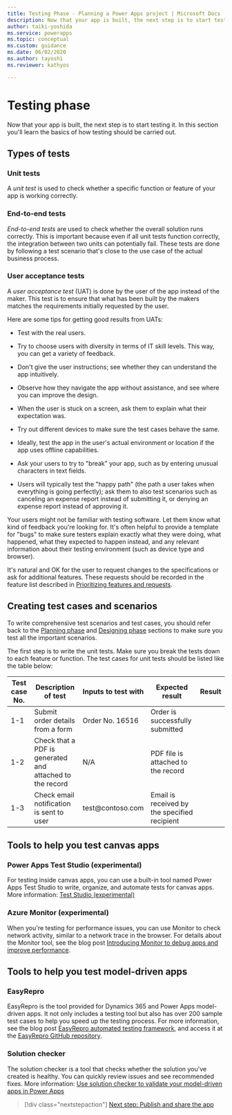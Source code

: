 ```yaml
---
title: Testing Phase - Planning a Power Apps project | Microsoft Docs
description: Now that your app is built, the next step is to start testing it. You'll learn the basics of testing an app and discover Power Apps testing tools.
author: taiki-yoshida
ms.service: powerapps
ms.topic: conceptual
ms.custom: guidance
ms.date: 06/02/2020
ms.author: tayoshi
ms.reviewer: kathyos

---
```


# Testing phase

Now that your app is built, the next step is to start testing it. In
this section you'll learn the basics of how testing should be carried
out.

## Types of tests

### Unit tests

A *unit test* is used to check whether a specific function or feature of
your app is working correctly.

### End-to-end tests

*End-to-end tests* are used to check whether the overall solution runs correctly.
This is important because even if all unit tests function correctly, the
integration between two units can potentially fail. These tests are done by
following a test scenario that's close to the use case of the actual business
process.

### User acceptance tests

A *user acceptance test* (UAT) is done by the user of the app instead of
the maker. This test is to ensure that what has been built by the makers matches the
requirements initially requested by the user.

Here are some tips for getting good results from UATs:

- Test with the real users.

- Try to choose users with diversity in terms of IT skill levels. This way, you can get a variety of feedback.

- Don't give the user instructions; see whether they can understand the app
    intuitively.

- Observe how they navigate the app without assistance, and see where you can improve
    the design.

- When the user is stuck on a screen, ask them to explain what their
    expectation was.

- Try out different devices to make sure the test cases behave the same.

- Ideally, test the app in the user's actual environment or location if the app uses offline
    capabilities.

- Ask your users to try to "break" your app, such as by entering unusual
    characters in text fields.

- Users will typically test the "happy path" (the path a user takes when
    everything is going perfectly); ask them to also test scenarios such as
    canceling an expense report instead of submitting it, or denying an expense
    report instead of approving it.

Your users might not be familiar with testing software. Let them know what kind of
feedback you're looking for. It's often helpful to provide a template for
"bugs" to make sure testers explain exactly what they were doing, what happened,
what they expected to happen instead, and any relevant information about their
testing environment (such as device type and browser).

It's natural and OK for the user to request changes to the specifications or
ask for additional features. These requests should be recorded in the
feature list described in [Prioritizing features and requests](prioritizing-features.md).

## Creating test cases and scenarios

To write comprehensive test scenarios and test cases, you should refer
back to the [Planning phase](planning-phase.md) and [Designing phase](designing-phase.md) sections to make sure you test all the important
scenarios.

The first step is to write the unit tests. Make sure you break the tests down to
each feature or function. The test cases for unit tests should be listed like
the table below:

| Test case No. |   Description of test                                    |   Inputs to test with   |   Expected result                            |   Result   |
|---------------|----------------------------------------------------------|-------------------------|----------------------------------------------|------------|
| 1-1           | Submit order details from a form                         | Order No. 16516         | Order is successfully submitted              |            |
| 1-2           | Check that a PDF is generated and attached to the record | N/A                     | PDF file is attached to the record           |            |
| 1-3           | Check email notification is sent to user                 | test\@contoso.com       | Email is received by the specified recipient |            |

## Tools to help you test canvas apps

### Power Apps Test Studio (experimental)

For testing inside canvas apps, you can use a built-in tool named Power Apps Test
Studio to write, organize, and automate tests for canvas apps. More information:
[Test Studio (experimental)](../../maker/canvas-apps/test-studio.md)

### Azure Monitor (experimental)

When you're testing for performance issues, you can use Monitor to check
network activity, similar to a network trace in the browser. For details about the
Monitor tool, see the blog post [Introducing Monitor to debug apps and improve performance](https://powerapps.microsoft.com/blog/introducing-monitor-to-debug-apps-and-improve-performance/).

## Tools to help you test model-driven apps

### EasyRepro

EasyRepro is the tool provided for Dynamics 365 and Power Apps model-driven
apps. It not only includes a testing tool but also has over 200 sample test
cases to help you speed up the testing process. For more information,
see the blog post [EasyRepro automated testing
framework](https://powerapps.microsoft.com/blog/easyrepro-automated-testing-framework-june-update-is-now-available/),
and access it at the [EasyRepro GitHub
repository](https://github.com/Microsoft/EasyRepro).

### Solution checker

The solution checker is a tool that checks whether the solution you've created is healthy. You
can quickly review issues and see recommended fixes. More information: [Use solution checker to validate your model-driven apps in Power Apps](../../maker/common-data-service/use-powerapps-checker.md)

> [!div class="nextstepaction"]
> [Next step: Publish and share the app](discoverability.md)
